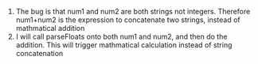 1. The bug is that num1 and num2 are both strings not integers. Therefore num1+num2 is the expression to concatenate two strings, instead of mathmatical addition
2.  I will call parseFloats onto both num1 and num2, and then do the addition. This will trigger mathmatical calculation instead of string concatenation